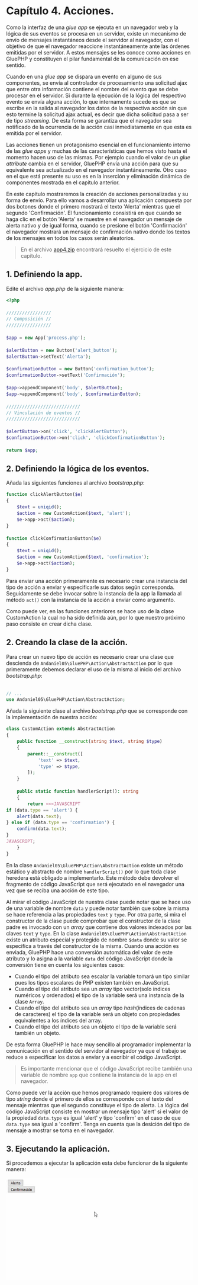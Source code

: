# Capítulo 4. Acciones. #

Como la interfaz de una *glue app* se ejecuta en un navegador web y la lógica de sus eventos se procesa en un servidor, existe un mecanismo de envío de mensajes instantáneos desde el servidor al navegador, con el objetivo de que el navegador reaccione instantáneamente ante las órdenes emitidas por el servidor. A estos mensajes se les conoce como acciones en GluePHP y constituyen el pilar fundamental de la comunicación en ese sentido.

Cuando en una *glue app* se dispara un evento en alguno de sus componentes, se envía al controlador de procesamiento una solicitud ajax que entre otra información contiene el nombre del evento que se debe procesar en el servidor. Si durante la ejecución de la lógica del respectivo evento se envía alguna acción, lo que internamente sucede es que se escribe en la salida al navegador los datos de la respectiva acción sin que esto termine la solicitud ajax actual, es decir que dicha solicitud pasa a ser de tipo *streaming*. De esta forma se garantiza que el navegador sea notificado de la ocurrencia de la acción casi inmediatamente en que esta es emitida por el servidor.

Las acciones tienen un protagonismo esencial en el funcionamiento interno de las *glue apps* y muchas de las características que hemos visto hasta el momento hacen uso de las mismas. Por ejemplo cuando el valor de un *glue attribute* cambia en el servidor, GluePHP envía una acción para que su equivalente sea actualizado en el navegador instantáneamente. Otro caso en el que está presente su uso es en la inserción y eliminación dinámica de componentes mostrada en el capítulo anterior.

En este capítulo mostraremos la creación de acciones personalizadas y su forma de envío. Para ello vamos a desarrollar una aplicación compuesta por dos botones donde el primero mostrará el texto 'Alerta' mientras que el segundo 'Confirmación'. El funcionamiento consistirá en que cuando se haga clic en el botón 'Alerta' se muestre en el navegador un mensaje de alerta nativo y de igual forma, cuando se presione el botón 'Confirmación' el navegador mostrará un mensaje de confirmación nativo donde los textos de los mensajes en todos los casos serán aleatorios.

>En el archivo [app4.zip](https://github.com/andaniel05/GluePHP/raw/0.1a/doc/res/Cap4/app4.zip) encontrará resuelto el ejercicio de este capítulo.

## 1. Definiendo la app. ##

Edite el archivo *app.php* de la siguiente manera:

```php
<?php

/////////////////
// Composición //
/////////////////

$app = new App('process.php');

$alertButton = new Button('alert_button');
$alertButton->setText('Alerta');

$confirmationButton = new Button('confirmation_button');
$confirmationButton->setText('Confirmación');

$app->appendComponent('body', $alertButton);
$app->appendComponent('body', $confirmationButton);

////////////////////////////
// Vinculación de eventos //
////////////////////////////

$alertButton->on('click', 'clickAlertButton');
$confirmationButton->on('click', 'clickConfirmationButton');

return $app;

```

## 2. Definiendo la lógica de los eventos. ##

Añada las siguientes funciones al archivo *bootstrap.php*:

```php
function clickAlertButton($e)
{
    $text = uniqid();
    $action = new CustomAction($text, 'alert');
    $e->app->act($action);
}

function clickConfirmationButton($e)
{
    $text = uniqid();
    $action = new CustomAction($text, 'confirmation');
    $e->app->act($action);
}
```

Para enviar una acción primeramente es necesario crear una instancia del tipo de acción a enviar y especificarle sus datos según corresponda. Seguidamente se debe invocar sobre la instancia de la app la llamada al método `act()` con la instancia de la acción a enviar como argumento.

Como puede ver, en las funciones anteriores se hace uso de la clase CustomAction la cual no ha sido definida aún, por lo que nuestro próximo paso consiste en crear dicha clase.

## 2. Creando la clase de la acción. ##

Para crear un nuevo tipo de acción es necesario crear una clase que descienda de `Andaniel05\GluePHP\Action\AbstractAction` por lo que primeramente debemos declarar el uso de la misma al inicio del archivo *bootstrap.php*:

```php

// ...
use Andaniel05\GluePHP\Action\AbstractAction;

```

Añada la siguiente clase al archivo *bootstrap.php* que se corresponde con la implementación de nuestra acción:

```php
class CustomAction extends AbstractAction
{
    public function __construct(string $text, string $type)
    {
        parent::__construct([
            'text' => $text,
            'type' => $type,
        ]);
    }

    public static function handlerScript(): string
    {
        return <<<JAVASCRIPT
if (data.type == 'alert') {
    alert(data.text);
} else if (data.type == 'confirmation') {
    confirm(data.text);
}
JAVASCRIPT;
    }
}
```

En la clase `Andaniel05\GluePHP\Action\AbstractAction` existe un método estático y abstracto de nombre `handlerScript()` por lo que toda clase heredera está obligado a implementarlo. Este método debe devolver el fragmento de código JavaScript que será ejecutado en el navegador una vez que se reciba una acción de este tipo.

Al mirar el código JavaScript de nuestra clase puede notar que se hace uso de una variable de nombre `data` y puede notar también que sobre la misma se hace referencia a las propiedades `text` y `type`. Por otra parte, si mira el constructor de la clase puede comprobar que el constructor de la clase padre es invocado con un *array* que contiene dos valores indexados por las claves `text` y `type`. En la clase `Andaniel05\GluePHP\Action\AbstractAction` existe un atributo especial y protegido de nombre `$data` donde su valor se especifica a través del constructor de la misma. Cuando una acción es enviada, GluePHP hace una conversión automática del valor de este atributo y lo asigna a la variable `data` del código JavaScript donde la conversión tiene en cuenta los siguientes casos:

- Cuando el tipo del atributo sea escalar la variable tomará un tipo similar pues los tipos escalares de PHP existen también en JavaScript.
- Cuando el tipo del atributo sea un *array* tipo vector(solo índices numéricos y ordenados) el tipo de la variable será una instancia de la clase `Array`.
- Cuando el tipo del atributo sea un *array* tipo *hash*(índices de cadenas de caracteres) el tipo de la variable será un objeto con propiedades equivalentes a los índices del array.
- Cuando el tipo del atributo sea un objeto el tipo de la variable será también un objeto.

De esta forma GluePHP le hace muy sencillo al programador implementar la comunicación en el sentido del servidor al navegador ya que el trabajo se reduce a especificar los datos a enviar y a escribir el código JavaScript.

>Es importante mencionar que el código JavaScript recibe también una variable de nombre `app` que contiene la instancia de la app en el navegador.

Como puede ver la acción que hemos programado requiere dos valores de tipo *string* donde el primero de ellos se corresponde con el texto del mensaje mientras que el segundo constituye el tipo de alerta. La lógica del código JavaScript consiste en mostrar un mensaje tipo 'alert' si el valor de la propiedad `data.type` es igual 'alert' y tipo 'confirm' en el caso de que `data.type` sea igual a 'confirm'. Tenga en cuenta que la desición del tipo de mensaje a mostrar se toma en el navegador.

## 3. Ejecutando la aplicación. ##

Si procedemos a ejecutar la aplicación esta debe funcionar de la siguiente manera:

![](res/Cap4/1.gif)

